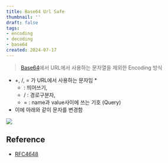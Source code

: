 ```yaml
---
title: Base64 Url Safe
thumbnail: ''
draft: false
tags:
- encoding
- decoding
- base64
created: 2024-07-17
---
```



 > 
 > [Base64](base64.md)에서 URL에서 사용하는 문자열을 제외한 Encoding 방식

* +, /, = 가 URL에서 사용하는 문자임
  * 
    * : 띄어쓰기, 
  * / :  경로구분자, 
  * = : name과 value사이에 쓰는 기호 (Query)
* 이에 아래와 같이 문자를 변경함

![](20240717135703.png)

## Reference

* [RFC4648](https://datatracker.ietf.org/doc/html/rfc4648#section-5)
